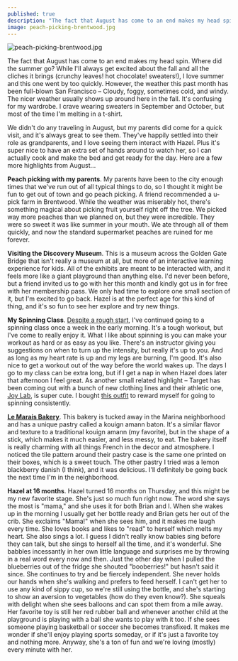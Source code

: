 ```yaml
---
published: true
description: "The fact that August has come to an end makes my head spin. Where did the summer go? While I'll always get excited about the fall and all the cliches it brings (crunchy leaves! hot chocolate! sweaters!), I love summer and this one went by too quickly. However, the weather this past month has been full-blown San Francisco –\_Cloudy, foggy, sometimes cold, and windy. The nicer weather usually shows up around here in the fall. It's confusing for my wardrobe. I crave wearing sweaters in September and October, but most of the time I'm melting in a t-shirt."
image: peach-picking-brentwood.jpg
---
```

![peach-picking-brentwood.jpg]({{site.baseurl}}/img/peach-picking-brentwood.jpg)

The fact that August has come to an end makes my head spin. Where did the summer go? While I'll always get excited about the fall and all the cliches it brings (crunchy leaves! hot chocolate! sweaters!), I love summer and this one went by too quickly. However, the weather this past month has been full-blown San Francisco – Cloudy, foggy, sometimes cold, and windy. The nicer weather usually shows up around here in the fall. It's confusing for my wardrobe. I crave wearing sweaters in September and October, but most of the time I'm melting in a t-shirt. 

We didn't do any traveling in August, but my parents did come for a quick visit, and it's always great to see them. They've happily settled into their role as grandparents, and I love seeing them interact with Hazel. Plus it's super nice to have an extra set of hands around to watch her, so I can actually cook and make the bed and get ready for the day. Here are a few more highlights from August...

**Peach picking with my parents**. My parents have been to the city enough times that we've run out of all typical things to do, so I thought it might be fun to get out of town and go peach picking. A friend recommended a u-pick farm in Brentwood. While the weather was miserably hot, there's something magical about picking fruit yourself right off the tree. We picked way more peaches than we planned on, but they were incredible. They were so sweet it was like summer in your mouth. We ate through all of them quickly, and now the standard supermarket peaches are ruined for me forever. 

**Visiting the Discovery Museum**. This is a museum across the Golden Gate Bridge that isn't really a museum at all, but more of an interactive learning experience for kids. All of the exhibits are meant to be interacted with, and it feels more like a giant playground than anything else. I'd never been before, but a friend invited us to go with her this month and kindly got us in for free with her membership pass. We only had time to explore one small section of it, but I'm excited to go back. Hazel is at the perfect age for this kind of thing, and it's so fun to see her explore and try new things. 

**My Spinning Class**. [Despite a rough start](https://redletterdayblog.com/An-Embarassing-Story-And-Trying-New-Things), I've continued going to a spinning class once a week in the early morning. It's a tough workout, but I've come to really enjoy it. What I like about spinning is you can make your workout as hard or as easy as you like. There's an instructor giving you suggestions on when to turn up the intensity, but really it's up to you. And as long as my heart rate is up and my legs are burning, I'm good. It's also nice to get a workout out of the way before the world wakes up. The days I go to my class can be extra long, but if I get a nap in when Hazel does later that afternoon I feel great. As another small related highlight – Target has been coming out with a bunch of new clothing lines and their athletic one, [Joy Lab](https://www.target.com/c/joylab/-/N-gm6h4#?lnk=snav_rd_joy_lab), is super cute. I bought [this outfit](https://www.target.com/p/women-s-high-neck-long-line-bra-crop-top-joylab-153/-/A-53465378?preselect=53399624#lnk=sametab) to reward myself for going to spinning consistently. 

**[Le Marais Bakery](http://www.lemaraisbakery.com/)**. This bakery is tucked away in the Marina neighborhood and has a unique pastry called a kouign amann baton. It's a similar flavor and texture to a traditional kouign amann (my favorite), but in the shape of a stick, which makes it much easier, and less messy, to eat. The bakery itself is really charming with all things French in the decor and atmosphere. I noticed the tile pattern around their pastry case is the same one printed on their boxes, which is a sweet touch. The other pastry I tried was a lemon blackberry danish (I think), and it was delicious. I'll definitely be going back the next time I'm in the neighborhood. 

**Hazel at 16 months**. Hazel turned 16 months on Thursday, and this might be my new favorite stage. She's just so much fun right now. The word she says the most is "mama," and she uses it for both Brian and I. When she wakes up in the morning I usually get her bottle ready and Brian gets her out of the crib. She exclaims "Mama!" when she sees him, and it makes me laugh every time. She loves books and likes to "read" to herself which melts my heart. She also sings a lot. I guess I didn't really know babies sing before they can talk, but she sings to herself all the time, and it's wonderful. She babbles incessantly in her own little language and surprises me by throwing in a real word every now and then. Just the other day when I pulled the blueberries out of the fridge she shouted "booberries!" but hasn't said it since. She continues to try and be fiercely independent. She never holds our hands when she's walking and prefers to feed herself. I can't get her to use any kind of sippy cup, so we're still using the bottle, and she's starting to show an aversion to vegetables (how do they even know?). She squeals with delight when she sees balloons and can spot them from a mile away. Her favorite toy is still her red rubber ball and whenever another child at the playground is playing with a ball she wants to play with it too. If she sees someone playing basketball or soccer she becomes transfixed. It makes me wonder if she'll enjoy playing sports someday, or if it's just a favorite toy and nothing more. Anyway, she's a ton of fun and we're loving (mostly) every minute with her.

